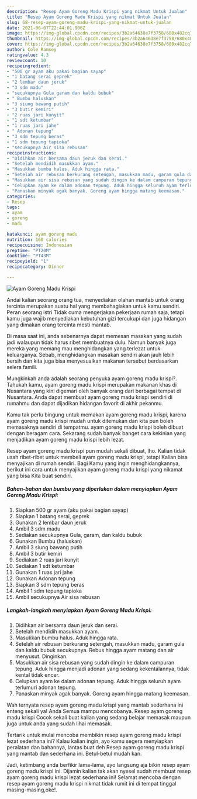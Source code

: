 ```yaml
---
description: "Resep Ayam Goreng Madu Krispi yang nikmat Untuk Jualan"
title: "Resep Ayam Goreng Madu Krispi yang nikmat Untuk Jualan"
slug: 68-resep-ayam-goreng-madu-krispi-yang-nikmat-untuk-jualan
date: 2021-06-07T22:44:01.906Z
image: https://img-global.cpcdn.com/recipes/3b2a64638e7f3758/680x482cq70/ayam-goreng-madu-krispi-foto-resep-utama.jpg
thumbnail: https://img-global.cpcdn.com/recipes/3b2a64638e7f3758/680x482cq70/ayam-goreng-madu-krispi-foto-resep-utama.jpg
cover: https://img-global.cpcdn.com/recipes/3b2a64638e7f3758/680x482cq70/ayam-goreng-madu-krispi-foto-resep-utama.jpg
author: Cole Ramsey
ratingvalue: 4.3
reviewcount: 10
recipeingredient:
- "500 gr ayam aku pakai bagian sayap"
- "1 batang serai geprek"
- "2 lembar daun jeruk"
- "3 sdm madu"
- "secukupnya Gula garam dan kaldu bubuk"
- " Bumbu haluskan"
- "3 siung bawang putih"
- "3 butir kemiri"
- "2 ruas jari kunyit"
- "1 sdt ketumbar"
- "1 ruas jari jahe"
- " Adonan tepung"
- "3 sdm tepung beras"
- "1 sdm tepung tapioka"
- "secukupnya Air sisa rebusan"
recipeinstructions:
- "Didihkan air bersama daun jeruk dan serai."
- "Setelah mendidih masukkan ayam."
- "Masukkan bumbu halus. Aduk hingga rata."
- "Setelah air rebusan berkurang setengah, masukkan madu, garam gula dan kaldu bubuk secukupnya. Rebus hingga ayam matang dan air menyusut. Dinginkan."
- "Masukkan air sisa rebusan yang sudah dingin ke dalam campuran tepung. Aduk hingga menjadi adonan yang sedang kekentalannya, tidak kental tidak encer."
- "Celupkan ayam ke dalam adonan tepung. Aduk hingga seluruh ayam terlumuri adonan tepung."
- "Panaskan minyak agak banyak. Goreng ayam hingga matang keemasan."
categories:
- Resep
tags:
- ayam
- goreng
- madu

katakunci: ayam goreng madu 
nutrition: 160 calories
recipecuisine: Indonesian
preptime: "PT20M"
cooktime: "PT43M"
recipeyield: "1"
recipecategory: Dinner

---
```



![Ayam Goreng Madu Krispi](https://img-global.cpcdn.com/recipes/3b2a64638e7f3758/680x482cq70/ayam-goreng-madu-krispi-foto-resep-utama.jpg)

Andai kalian seorang orang tua, menyediakan olahan mantab untuk orang tercinta merupakan suatu hal yang membahagiakan untuk kamu sendiri. Peran seorang istri Tidak cuma mengerjakan pekerjaan rumah saja, tetapi kamu juga wajib menyediakan kebutuhan gizi tercukupi dan juga hidangan yang dimakan orang tercinta mesti mantab.

Di masa  saat ini, anda sebenarnya dapat memesan masakan yang sudah jadi walaupun tidak harus ribet membuatnya dulu. Namun banyak juga mereka yang memang mau menghidangkan yang terlezat untuk keluarganya. Sebab, menghidangkan masakan sendiri akan jauh lebih bersih dan kita juga bisa menyesuaikan makanan tersebut berdasarkan selera famili. 



Mungkinkah anda adalah seorang penyuka ayam goreng madu krispi?. Tahukah kamu, ayam goreng madu krispi merupakan makanan khas di Nusantara yang kini digemari oleh banyak orang dari berbagai tempat di Nusantara. Anda dapat membuat ayam goreng madu krispi sendiri di rumahmu dan dapat dijadikan hidangan favorit di akhir pekanmu.

Kamu tak perlu bingung untuk memakan ayam goreng madu krispi, karena ayam goreng madu krispi mudah untuk ditemukan dan kita pun boleh memasaknya sendiri di tempatmu. ayam goreng madu krispi boleh dibuat dengan beragam cara. Sekarang sudah banyak banget cara kekinian yang menjadikan ayam goreng madu krispi lebih lezat.

Resep ayam goreng madu krispi pun mudah sekali dibuat, lho. Kalian tidak usah ribet-ribet untuk membeli ayam goreng madu krispi, tetapi Kalian bisa menyajikan di rumah sendiri. Bagi Kamu yang ingin menghidangkannya, berikut ini cara untuk menyajikan ayam goreng madu krispi yang nikamat yang bisa Kita buat sendiri.

<!--inarticleads1-->

##### Bahan-bahan dan bumbu yang diperlukan dalam menyiapkan Ayam Goreng Madu Krispi:

1. Siapkan 500 gr ayam (aku pakai bagian sayap)
1. Siapkan 1 batang serai, geprek
1. Gunakan 2 lembar daun jeruk
1. Ambil 3 sdm madu
1. Sediakan secukupnya Gula, garam, dan kaldu bubuk
1. Gunakan  Bumbu (haluskan)
1. Ambil 3 siung bawang putih
1. Ambil 3 butir kemiri
1. Sediakan 2 ruas jari kunyit
1. Sediakan 1 sdt ketumbar
1. Gunakan 1 ruas jari jahe
1. Gunakan  Adonan tepung
1. Siapkan 3 sdm tepung beras
1. Ambil 1 sdm tepung tapioka
1. Ambil secukupnya Air sisa rebusan




<!--inarticleads2-->

##### Langkah-langkah menyiapkan Ayam Goreng Madu Krispi:

1. Didihkan air bersama daun jeruk dan serai.
1. Setelah mendidih masukkan ayam.
1. Masukkan bumbu halus. Aduk hingga rata.
1. Setelah air rebusan berkurang setengah, masukkan madu, garam gula dan kaldu bubuk secukupnya. Rebus hingga ayam matang dan air menyusut. Dinginkan.
1. Masukkan air sisa rebusan yang sudah dingin ke dalam campuran tepung. Aduk hingga menjadi adonan yang sedang kekentalannya, tidak kental tidak encer.
1. Celupkan ayam ke dalam adonan tepung. Aduk hingga seluruh ayam terlumuri adonan tepung.
1. Panaskan minyak agak banyak. Goreng ayam hingga matang keemasan.




Wah ternyata resep ayam goreng madu krispi yang mantab sederhana ini enteng sekali ya! Anda Semua mampu mencobanya. Resep ayam goreng madu krispi Cocok sekali buat kalian yang sedang belajar memasak maupun juga untuk anda yang sudah lihai memasak.

Tertarik untuk mulai mencoba membikin resep ayam goreng madu krispi lezat sederhana ini? Kalau kalian ingin, ayo kamu segera menyiapkan peralatan dan bahannya, lantas buat deh Resep ayam goreng madu krispi yang mantab dan sederhana ini. Betul-betul mudah kan. 

Jadi, ketimbang anda berfikir lama-lama, ayo langsung aja bikin resep ayam goreng madu krispi ini. Dijamin kalian tak akan nyesel sudah membuat resep ayam goreng madu krispi lezat sederhana ini! Selamat mencoba dengan resep ayam goreng madu krispi nikmat tidak rumit ini di tempat tinggal masing-masing,oke!.

